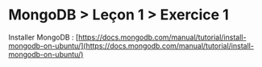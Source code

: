 # MongoDB > Leçon 1 > Exercice 1

Installer MongoDB : [https://docs.mongodb.com/manual/tutorial/install-mongodb-on-ubuntu/](https://docs.mongodb.com/manual/tutorial/install-mongodb-on-ubuntu/)
